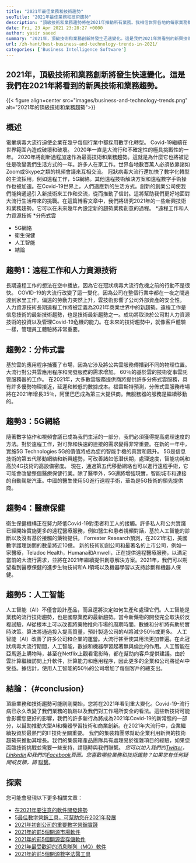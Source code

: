 ```yaml
---
title: "2021年最佳業務和技術趨勢" 
seoTitle: "2021年最佳業務和技術趨勢" 
description: "頂級技術和業務趨勢將在2021年推動所有業務。我相信世界各地的每家業務都必須採用這些新技術趨勢。" 
date: Fri, 23 Apr 2021 23:28:27 +0000
author: yasir saeed
summary: "2021年，頂級技術和業務創新將發生迅速變化。這是我們2021年將看到的新興技術和業務趨勢。" 
url: /zh-hant/best-business-and-technology-trends-in-2021/
categories: ['Business Intelligence Software']
---
```


## 2021年，頂級技術和業務創新將發生快速變化。這是我們在2021年將看到的新興技術和業務趨勢。

{{< figure align=center src="images/business-and-technology-trends.png" alt="2021年的頂級技術和業務趨勢">}}


## **概述**
電暈病毒大流行迫使企業在幾乎每個行業中都採用數字化轉型。 Covid-19繼續在世界範圍內造成破壞和破壞。 2020年一直是大流行和不確定性的極具挑戰性的一年。 2020年將創新過程加速作為最高技術和業務趨勢。這就是為什麼它也將被記住是改變我們生活方式的一年。許多人在家工作。世界各地數百萬人必須依靠諸如Zoom或Skype之類的視頻會議來互相交流。
冠狀病毒大流行還加快了數字化轉型的主流採用，例如遠程工作，5G網絡。其他遠程技術解決方案和遠程數字手術操作也被加速。在Covid-19世界上，人們適應新的生活方式。創新的創業公司使我們能夠通過引入新技術來工作和交流，從而推動了信封。這將幫助我們更好地面對大流行生活帶來的挑戰。在這篇博客文章中，我們將研究2021年的一些新興技術和業務趨勢。它可以在未來幾年內設定新的趨勢業務創意的過程。
  *遠程工作和人力資源技術
  *分佈式雲
  * 5G網絡
  * 衛生保健
  * 人工智能
  * 結論

## 趨勢1：遠程工作和人力資源技術
長期遠程工作的想法在空中播放，因為它在冠狀病毒大流行危機之前的行動不是很快。 COVID-19的大流行改變了這一變化，因為公司在整個行業中都在一夜之間過渡到家里工作。偏遠的勞動力突然上升，雲技術影響了公司外部資產的安全性。
人力資源技術長期遠程工作將被定義為2021年商業世界中的新趨勢。遠程工作是信息技術的最新技術趨勢，也是技術最新趨勢之一。成功將取決於公司對人力資源技術的投資以及管理Covid-19危機的能力。在未來的技術趨勢中，就像客戶體驗一樣，管理員工體驗將非常重要。

## 趨勢2：分佈式雲
基於雲的應用程序捕獲了市場，因為它涉及將公共雲服務傳播到不同的物理位置。大流行對公共雲應用程序和開發服務的需求增加。 60％的基於雲的技術從事雲託管服務器的工作。
在2021年，大多數雲服務提供商將提供許多分佈式雲服務，具有許多優勢物理接近，延遲和較低的數據成本。福雷斯特預測，分佈式雲服務市場將在2021年增長35％，阿里巴巴成為第三大提供商。無服務器的服務是繼續移動的。

## 趨勢3：5G網絡
隨著數字協作和視頻會議已成為我們生活的一部分，我們必須獲得提高處理速度的方法。對於遠程工作，對可靠和快速的連接的需求變得非常重要。在新的一年中，實施5G Technologies 5G的價值將成為您的智能手機的真實和飆升。 5G是信息技術的第五代移動網絡和新興趨勢，可改善諸如低潛伏期，處理速度，智能功耗和高於4G技術的高設備密度。
現在，通過第五代移動網絡也可以進行遠程手術，它可能會改變整個醫療保健行業。除了醫學外，5G還將增強現實，智能城市和連接的自動駕駛汽車。中國的醫生使用5G進行遠程手術，華為是5G技術的領先提供商。

## 趨勢4：醫療保健
衛生保健機構正在努力降低Covid-19對患者和工人的接觸。許多私人和公共實踐已經開始實施更多的遠程醫療服務，例如醫生和患者視頻對話，基於人工智能的診斷以及沒有基於接觸的藥物提供。 Forrester Research預測，在2021年初，美國數字護理訪問的數量將近10億。
新的技術初創公司和最著名的上市公司，例如一家醫療，Teladoc Health，Humana和Amwell，正在提供遠程醫療服務，以滿足當前的大流行需求，並將在2021年繼續提供創意解決方案。2021年，我們可以期望看到醫療保健的進步生物技術和A.I領域以及機器學習以支持診斷和機器人保健。

## 趨勢5：人工智能
人工智能（AI）不僅會設計產品，而且還將決定如何生產和處理它們。人工智能是業務的流行技術趨勢，也是國際業務的最新趨勢。當今新藥物的開發完全取決於反複試驗，AI從根本上可以改善將藥物推向市場的周期時間。數據和分析將有助於實時決策。算法將通過投入提高質量，預計製造公司的AI將減少50％或更多。
人工智能（AI）改善了許多公司和企業的運營。大流行甚至使其用法更加普遍。在此冠狀病毒大流行期間，人工智能，數據和機器學習起著無與倫比的作用。人工智能在亞馬遜上購物時，甚至在Netflix上觀看電影時，都在幫助向客戶提供建議。由於雲計算繼續訪問上升軟件，計算能力和應用程序，因此更多的企業和公司將從AI中受益。據估計，使用人工智能的50％的公司增加了每個客戶的總支出。

## 結論： {#conclusion}
頂級業務和技術趨勢可能剛剛開始，您將在2021年看到重大變化。Covid-19-流行病已永久改變了我們業務的軌跡以及我們對工作場所安全的看法。這些新技術可能會影響您更好的影響，我們的許多新行為將成為2021年Covid-19的新常態的一部分，以幫助推動大型AI和機器學習技術和商業創新。在2021年大流行中，企業繼續投資於最熱門的IT技術至關重要。
我們的集裝箱團隊幫助企業利用新興的技術趨勢來推動其增長。我們的集裝箱產品團隊具有處理易於復雜項目的經驗，如果您面臨技術挑戰並需要一些支持，請隨時與我們聯繫。
_您可以加入我們的[Twitter][1]，[LinkedIn][2]和我們的[Facebook][3]頁面。您喜歡哪些業務和技術趨勢？如果您有任何疑問或反饋，請_ [聯繫][4]。

## 探索
您可能會發現以下更多相關文章：
  * [在2021年要注意的軟件開發趨勢][5]
  * [5最佳數字營銷工具，可幫助您在2021年發展][6]
  * [2021年初創公司的重要數字營銷實踐][7]
  * [2021年的前5個開源市場軟件][8]
  * [2021年的前5個開源雲存儲軟件][9]
  * [2021年最受歡迎的消息隊列（MQ）軟件][10]
  * [2021年的前5個開源數字法醫工具][11]

  
[1]: https://twitter.com/containerize_co
[2]: https://www.linkedin.com/company/containerize/
[3]: http://facebook.com/containerize
[4]: mailto:yasir.saeed@aspose.com
[5]: https://blog.containerize.com/blockchain-platforms/software-development-trends-to-look-out-for-in-2021/
[6]: https://blog.containerize.com/marketing-automation/5-best-digital-marketing-tools-to-help-you-grow-in-2021/
[7]: https://blog.containerize.com/marketing-automation/important-digital-marketing-practices-for-startups-in-2021/
[8]: https://blog.containerize.com/marketplace/top-5-open-source-marketplace-software-in-2021/
[9]: https://blog.containerize.com/backup-and-sync-software/top-5-open-source-cloud-storage-software-in-2021/
[10]: https://blog.containerize.com/message-queue-software/top-5-open-source-message-queue-software-in-2021/
[11]: https://blog.containerize.com/digital-forensic-tools/top-5-open-source-digital-forensic-tools-in-2021/
